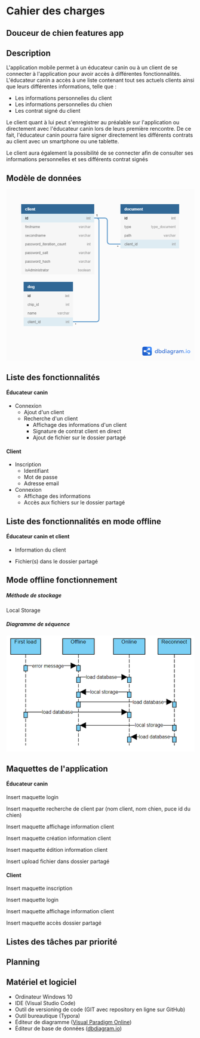 # Cahier des charges

## Douceur de chien features app

## Description

L'application mobile permet à un éducateur canin ou à un client de se connecter à l'application pour avoir accès à différentes fonctionnalités.
L'éducateur canin a accès à une liste contenant tout ses actuels clients ainsi que leurs différentes informations, telle que :

* Les informations personnelles du client
* Les informations personnelles du chien
* Les contrat signé du client 

Le client quant à lui peut s'enregistrer au préalable sur l'application ou directement avec l'éducateur canin lors de leurs première rencontre.
De ce fait, l'éducateur canin pourra faire signer directement les différents contrats au client avec un smartphone ou une tablette.

Le client aura également la possibilité de se connecter afin de consulter ses informations personnelles et ses différents contrat signés

## Modèle de données
![image database](../database/DB_DouceurDeChien.png)

## Liste des fonctionnalités

#### Éducateur canin

* Connexion
  * Ajout d'un client
  * Recherche d'un client
    * Affichage des informations d'un client 
    * Signature de contrat client en direct
    * Ajout de fichier sur le dossier partagé

#### Client

* Inscription
  * Identifiant
  * Mot de passe
  * Adresse email
* Connexion
  * Affichage des informations 
  * Accès aux fichiers sur le dossier partagé

## Liste des fonctionnalités en mode offline

#### Éducateur canin et client

* Information du client

* Fichier(s) dans le dossier partagé

## Mode offline fonctionnement
##### Méthode de stockage

Local Storage

##### Diagramme de séquence
![image diagram sequence](./diagram/BJ_SequenceDiagram.png)

## Maquettes de l'application
#### Éducateur canin

Insert maquette login

Insert maquette recherche de client par (nom client, nom chien, puce id du chien)

Insert maquette affichage information client

Insert maquette création information client

Insert maquette édition information client

Insert upload fichier dans dossier partagé

#### Client

Insert maquette inscription

Insert maquette login

Insert maquette affichage information client

Insert maquette accès dossier partagé

## Listes des tâches par priorité

## Planning



## Matériel et logiciel

- Ordinateur Windows 10
- IDE (Visual Studio Code)
- Outil de versioning de code (GIT avec repository en ligne sur GitHub)
- Outil bureautique (Typora)
- Éditeur de diagramme ([Visual Paradigm Online](https://online.visual-paradigm.com/fr/))
- Éditeur de base de données ([dbdiagram.io](https://dbdiagram.io/home))










